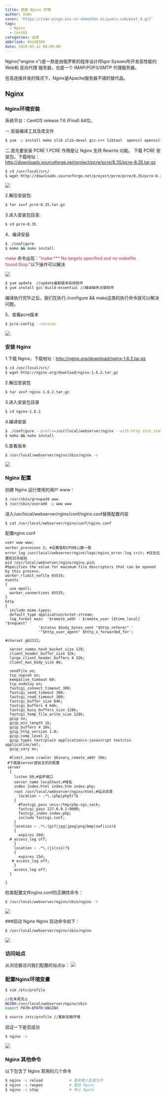 ```yaml
---
title: 搭建 Nginx 环境
author: IVAn
cover: 'https://ivan-picgo.oss-cn-shenzhen.aliyuncs.com/post_4.gif'
tags:
  - Nginx
  - CentOS
categories: 运维
abbrlink: 441d0300
date: 2020-03-12 08:00:00
---
```

Nginx("engine x")是一款是由俄罗斯的程序设计师Igor Sysoev所开发高性能的 Web和 反向代理 服务器，也是一个 IMAP/POP3/SMTP 代理服务器。

在高连接并发的情况下，Nginx是Apache服务器不错的替代品。

## Nginx
### Nginx环境安装 
  系统平台：CentOS release 7.6 (Final) 64位。

  一.安装编译工具及库文件
  ``` bash
  $ yum -y install make zlib zlib-devel gcc-c++ libtool  openssl openssl-devel
  ```

  二.首先要安装 PCRE
  1.PCRE 作用是让 Nginx 支持 Rewrite 功能。
  下载 PCRE 安装包，下载地址： http://downloads.sourceforge.net/project/pcre/pcre/8.35/pcre-8.35.tar.gz
  ``` bash
  $ cd /usr/local/src/
  $ wget http://downloads.sourceforge.net/project/pcre/pcre/8.35/pcre-8.35.tar.gz
  ```
  ![](http://blog.famuzhe.cn/yunwei/nginx/441d0300/nginx1.jpg)

  2.解压安装包:
  ``` bash
  $ tar zxvf pcre-8.35.tar.gz
  ```

  3.进入安装包目录:
  ``` bash
  $ cd pcre-8.35
  ```
  4、编译安装 
  ``` bash
  $ ./configure
  $ make && make install 
  ```
  <font color=#c7254e>make</font>  命令出现：<font color=#c7254e>"make:*** No targets specified and no makefile found.Stop."</font>以下操作可以解决

 ![](http://blog.famuzhe.cn/yunwei/nginx/441d0300/nginx2.jpg)

  ``` bash
  $ yum update  //update最新版本系统软件
  $ yum install gcc build-essential //编译缺失关联软件
  ```
  编译执行完毕之后，我们在执行./configure && make这类的执行命令就可以解决问题。

  5、查看pcre版本
  ``` bash
  $ pcre-config --version
  ```
  ![](http://blog.famuzhe.cn/yunwei/nginx/441d0300/nginx3.jpg)


### 安装 Nginx

1.下载 Nginx，下载地址：http://nginx.org/download/nginx-1.6.2.tar.gz
``` bash
$ cd /usr/local/src/
$ wget http://nginx.org/download/nginx-1.6.2.tar.gz
```
2.解压安装包
``` bash
$ tar zxvf nginx-1.6.2.tar.gz
```
3.进入安装包目录
``` bash
$ cd nginx-1.6.2
```

4.编译安装
``` bash
$ ./configure --prefix=/usr/local/webserver/nginx --with-http_stub_status_module --with-http_ssl_module --with-pcre=/usr/local/src/pcre-8.35
$ make && make install
```
5.查看版本
``` bash
$ /usr/local/webserver/nginx/sbin/nginx -v
```
![](http://blog.famuzhe.cn/yunwei/nginx/441d0300/nginx4.jpg)

### Nginx 配置

创建 Nginx 运行使用的用户 www：
``` bash
$ /usr/sbin/groupadd www 
$ /usr/sbin/useradd -g www www
```
进入/usr/local/webserver/nginx/conf/nginx.conf替换配置内容
``` bash
$ cat /usr/local/webserver/nginx/conf/nginx.conf
```
配置nginx.conf
```
user www www;
worker_processes 2; #设置值和CPU核心数一致
error_log /usr/local/webserver/nginx/logs/nginx_error.log crit; #日志位置和日志级别
pid /usr/local/webserver/nginx/nginx.pid;
#Specifies the value for maximum file descriptors that can be opened by this process.
worker_rlimit_nofile 65535;
events
{
  use epoll;
  worker_connections 65535;
}
http
{
  include mime.types;
  default_type application/octet-stream;
  log_format main  '$remote_addr - $remote_user [$time_local] "$request" '
               '$status $body_bytes_sent "$http_referer" '
               '"$http_user_agent" $http_x_forwarded_for';
  
#charset gb2312;
     
  server_names_hash_bucket_size 128;
  client_header_buffer_size 32k;
  large_client_header_buffers 4 32k;
  client_max_body_size 8m;
     
  sendfile on;
  tcp_nopush on;
  keepalive_timeout 60;
  tcp_nodelay on;
  fastcgi_connect_timeout 300;
  fastcgi_send_timeout 300;
  fastcgi_read_timeout 300;
  fastcgi_buffer_size 64k;
  fastcgi_buffers 4 64k;
  fastcgi_busy_buffers_size 128k;
  fastcgi_temp_file_write_size 128k;
  gzip on; 
  gzip_min_length 1k;
  gzip_buffers 4 16k;
  gzip_http_version 1.0;
  gzip_comp_level 2;
  gzip_types text/plain application/x-javascript text/css application/xml;
  gzip_vary on;
 
  #limit_zone crawler $binary_remote_addr 10m;
 #下面是server虚拟主机的配置
 server
  {
    listen 80;#监听端口
    server_name localhost;#域名
    index index.html index.htm index.php;
    root /usr/local/webserver/nginx/html;#站点目录
      location ~ .*\.(php|php5)?$
    {
      #fastcgi_pass unix:/tmp/php-cgi.sock;
      fastcgi_pass 127.0.0.1:9000;
      fastcgi_index index.php;
      include fastcgi.conf;
    }
    location ~ .*\.(gif|jpg|jpeg|png|bmp|swf|ico)$
    {
      expires 30d;
  # access_log off;
    }
    location ~ .*\.(js|css)?$
    {
      expires 15d;
   # access_log off;
    }
    access_log off;
  }

}
```

检查配置文件nginx.conf的正确性命令：
``` bash
$ /usr/local/webserver/nginx/sbin/nginx -t
```
![](http://blog.famuzhe.cn/yunwei/nginx/441d0300/nginx5.jpg)

###启动 Nginx
Nginx 启动命令如下：
```bash
$ /usr/local/webserver/nginx/sbin/nginx
```
![](http://blog.famuzhe.cn/yunwei/nginx/441d0300/nginx6.jpg)

### 访问站点
从浏览器访问我们配置的站点ip：
![](http://blog.famuzhe.cn/yunwei/nginx/441d0300/nginx7.png)

### 配置Nginx环境变量
``` bash
$ vim /etc/profile

//在末尾加上
NGINX=/usr/local/webserver/nginx/sbin 
export PATH=$PATH:$NGINX 

$ source /etc/profile //重新加载环境 
```
验证一下是否成功
``` bash
$ nginx -v
```
![](http://blog.famuzhe.cn/yunwei/nginx/441d0300/nginx8.jpg)

### Nginx 其他命令
以下包含了 Nginx 常用的几个命令
``` bash
$ nginx -s reload            # 重新载入配置文件
$ nginx -s reopen            # 重启 Nginx
$ nginx -s stop              # 停止 Nginx
```